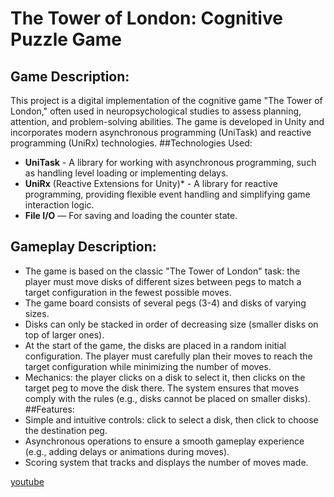 # The Tower of London: Cognitive Puzzle Game
## Game Description:
This project is a digital implementation of the cognitive game "The Tower of London," often used in neuropsychological studies to assess planning, attention, and problem-solving abilities. The game is developed in Unity and incorporates modern asynchronous programming (UniTask) and reactive programming (UniRx) technologies.
##Technologies Used:
- **UniTask** - A library for working with asynchronous programming, such as handling level loading or implementing delays.
- **UniRx** (Reactive Extensions for Unity)* - A library for reactive programming, providing flexible event handling and simplifying game interaction logic.
- **File I/O** — For saving and loading the counter state.
## Gameplay Description:
- The game is based on the classic "The Tower of London" task: the player must move disks of different sizes between pegs to match a target configuration in the fewest possible moves.
- The game board consists of several pegs (3-4) and disks of varying sizes.
- Disks can only be stacked in order of decreasing size (smaller disks on top of larger ones).
- At the start of the game, the disks are placed in a random initial configuration. The player must carefully plan their moves to reach the target configuration while minimizing the number of moves.
- Mechanics: the player clicks on a disk to select it, then clicks on the target peg to move the disk there. The system ensures that moves comply with the rules (e.g., disks cannot be placed on smaller disks).
##Features:
- Simple and intuitive controls: click to select a disk, then click to choose the destination peg.
- Asynchronous operations to ensure a smooth gameplay experience (e.g., adding delays or animations during moves).
- Scoring system that tracks and displays the number of moves made.

[youtube](https://www.youtube.com/watch?v=s04T1BfJxaU)
